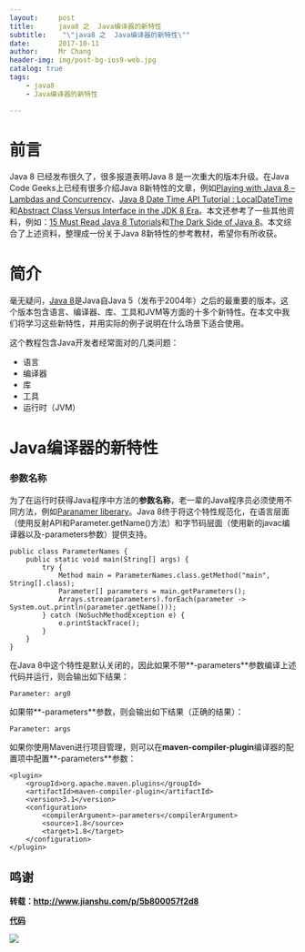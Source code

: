 ```yaml
---
layout:     post
title:     	java8 之  Java编译器的新特性
subtitle:    "\"java8 之  Java编译器的新特性\""
date:       2017-10-11
author:     Mr Chang
header-img: img/post-bg-ios9-web.jpg
catalog: true
tags:
    - java8
    - Java编译器的新特性

---
```


# 前言
  Java 8 已经发布很久了，很多报道表明Java 8 是一次重大的版本升级。在Java Code Geeks上已经有很多介绍Java 8新特性的文章，例如[Playing with Java 8 – Lambdas and Concurrency](https://www.javacodegeeks.com/2014/04/playing-with-java-8-lambdas-and-concurrency.html)、[Java 8 Date Time API Tutorial : LocalDateTime](https://www.javacodegeeks.com/2014/04/java-8-date-time-api-tutorial-localdatetime.html)和[Abstract Class Versus Interface in the JDK 8 Era](https://www.javacodegeeks.com/2014/04/abstract-class-versus-interface-in-the-jdk-8-era.html)。本文还参考了一些其他资料，例如：[15 Must Read Java 8 Tutorials](https://www.javacodegeeks.com/2014/04/15-must-read-java-8-tutorials.html)和[The Dark Side of Java 8](https://www.javacodegeeks.com/2014/04/java-8-friday-the-dark-side-of-java-8.html)。本文综合了上述资料，整理成一份关于Java 8新特性的参考教材，希望你有所收获。
  


# 简介

毫无疑问，[Java 8](http://www.oracle.com/technetwork/java/javase/8u-relnotes-2225394.html)是Java自Java 5（发布于2004年）之后的最重要的版本。这个版本包含语言、编译器、库、工具和JVM等方面的十多个新特性。在本文中我们将学习这些新特性，并用实际的例子说明在什么场景下适合使用。

这个教程包含Java开发者经常面对的几类问题：

* 语言
* 编译器
* 库
* 工具
* 运行时（JVM）  

# Java编译器的新特性
### 参数名称

为了在运行时获得Java程序中方法的**参数名称**，老一辈的Java程序员必须使用不同方法，例如[Paranamer liberary](https://github.com/paul-hammant/paranamer)。Java 8终于将这个特性规范化，在语言层面（使用反射API和Parameter.getName()方法）和字节码层面（使用新的javac编译器以及-parameters参数）提供支持。

	public class ParameterNames {
	    public static void main(String[] args) {
	        try {
	            Method main = ParameterNames.class.getMethod("main", String[].class);
	            Parameter[] parameters = main.getParameters();
	            Arrays.stream(parameters).forEach(parameter -> System.out.println(parameter.getName()));
	        } catch (NoSuchMethodException e) {
	            e.printStackTrace();
	        }
	    }
	}
	
	
在Java 8中这个特性是默认关闭的，因此如果不带**-parameters**参数编译上述代码并运行，则会输出如下结果：

	Parameter: arg0
	
如果带**-parameters**参数，则会输出如下结果（正确的结果）：

	Parameter: args
	
如果你使用Maven进行项目管理，则可以在**maven-compiler-plugin**编译器的配置项中配置**-parameters**参数：

	<plugin>
	    <groupId>org.apache.maven.plugins</groupId>
	    <artifactId>maven-compiler-plugin</artifactId>
	    <version>3.1</version>
	    <configuration>
	        <compilerArgument>-parameters</compilerArgument>
	        <source>1.8</source>
	        <target>1.8</target>
	    </configuration>
	</plugin>

## 鸣谢
**转载：http://www.jianshu.com/p/5b800057f2d8**

**[代码](https://github.com/changdaye/java8/tree/master/src/p3)**



![](http://files.jetbrains.org.cn/17-10-11/12599252.jpg)

